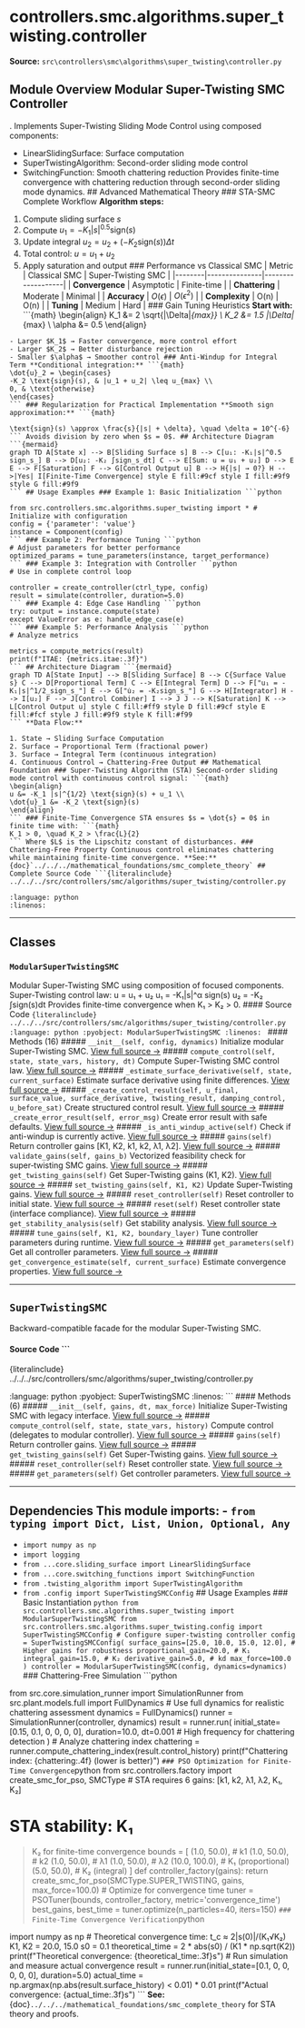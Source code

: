 # controllers.smc.algorithms.super_twisting.controller

**Source:** `src\controllers\smc\algorithms\super_twisting\controller.py`

## Module Overview Modular Super-Twisting SMC Controller

. Implements Super-Twisting Sliding Mode Control using composed components:


- LinearSlidingSurface: Surface computation
- SuperTwistingAlgorithm: Second-order sliding mode control
- SwitchingFunction: Smooth chattering reduction Provides finite-time convergence with chattering reduction through
second-order sliding mode dynamics. ## Advanced Mathematical Theory ### STA-SMC Complete Workflow **Algorithm steps:**
1. Compute sliding surface $s$
2. Compute $u_1 = -K_1 |s|^{0.5} \text{sign}(s)$
3. Update integral $u_2 = u_2 + (-K_2 \text{sign}(s)) \Delta t$
4. Total control: $u = u_1 + u_2$
5. Apply saturation and output ### Performance vs Classical SMC | Metric | Classical SMC | Super-Twisting SMC |
|--------|---------------|-------------------|
| **Convergence** | Asymptotic | Finite-time |
| **Chattering** | Moderate | Minimal |
| **Accuracy** | $O(\epsilon)$ | $O(\epsilon^2)$ |
| **Complexity** | O(n) | O(n) |
| **Tuning** | Medium | Hard | ### Gain Tuning Heuristics **Start with:** ```{math}
\begin{align}
K_1 &= 2 \sqrt{|\Delta|_{max}} \\
K_2 &= 1.5 |\Delta|_{max} \\
\alpha &= 0.5
\end{align}
``` **Adjust based on:**
- Larger $K_1$ → Faster convergence, more control effort
- Larger $K_2$ → Better disturbance rejection
- Smaller $\alpha$ → Smoother control ### Anti-Windup for Integral Term **Conditional integration:** ```{math}
\dot{u}_2 = \begin{cases}
-K_2 \text{sign}(s), & |u_1 + u_2| \leq u_{max} \\
0, & \text{otherwise}
\end{cases}
``` ### Regularization for Practical Implementation **Smooth sign approximation:** ```{math}

\text{sign}(s) \approx \frac{s}{|s| + \delta}, \quad \delta = 10^{-6}
``` Avoids division by zero when $s = 0$. ## Architecture Diagram ```{mermaid}
graph TD A[State x] --> B[Sliding Surface s] B --> C[u₁: -K₁|s|^0.5 sign_s_] B --> D[u₂: -K₂ ∫sign_s_dt] C --> E[Sum: u = u₁ + u₂] D --> E E --> F[Saturation] F --> G[Control Output u] B --> H{|s| → 0?} H -->|Yes| I[Finite-Time Convergence] style E fill:#9cf style I fill:#9f9 style G fill:#9f9
``` ## Usage Examples ### Example 1: Basic Initialization ```python

from src.controllers.smc.algorithms.super_twisting import * # Initialize with configuration
config = {'parameter': 'value'}
instance = Component(config)
``` ### Example 2: Performance Tuning ```python
# Adjust parameters for better performance
optimized_params = tune_parameters(instance, target_performance)
``` ### Example 3: Integration with Controller ```python
# Use in complete control loop

controller = create_controller(ctrl_type, config)
result = simulate(controller, duration=5.0)
``` ### Example 4: Edge Case Handling ```python
try: output = instance.compute(state)
except ValueError as e: handle_edge_case(e)
``` ### Example 5: Performance Analysis ```python
# Analyze metrics

metrics = compute_metrics(result)
print(f"ITAE: {metrics.itae:.3f}")
``` ## Architecture Diagram ```{mermaid}
graph TD A[State Input] --> B[Sliding Surface] B --> C{Surface Value s} C --> D[Proportional Term] C --> E[Integral Term] D --> F["u₁ = -K₁|s|^1/2_sign_s_"] E --> G["u̇₂ = -K₂sign_s_"] G --> H[Integrator] H --> I[u₂] F --> J[Control Combiner] I --> J J --> K[Saturation] K --> L[Control Output u] style C fill:#ff9 style D fill:#9cf style E fill:#fcf style J fill:#9f9 style K fill:#f99
``` **Data Flow:**

1. State → Sliding Surface Computation
2. Surface → Proportional Term (fractional power)
3. Surface → Integral Term (continuous integration)
4. Continuous Control → Chattering-Free Output ## Mathematical Foundation ### Super-Twisting Algorithm (STA) Second-order sliding mode control with continuous control signal: ```{math}
\begin{align}
u &= -K_1 |s|^{1/2} \text{sign}(s) + u_1 \\
\dot{u}_1 &= -K_2 \text{sign}(s)
\end{align}
``` ### Finite-Time Convergence STA ensures $s = \dot{s} = 0$ in finite time with: ```{math}
K_1 > 0, \quad K_2 > \frac{L}{2}
``` Where $L$ is the Lipschitz constant of disturbances. ### Chattering-Free Property Continuous control eliminates chattering while maintaining finite-time convergence. **See:** {doc}`../../../mathematical_foundations/smc_complete_theory` ## Complete Source Code ```{literalinclude} ../../../src/controllers/smc/algorithms/super_twisting/controller.py

:language: python
:linenos:
```

---

## Classes

### `ModularSuperTwistingSMC`

Modular Super-Twisting SMC using composition of focused components. Super-Twisting control law:
u = u₁ + u₂
u₁ = -K₁|s|^α sign(s)
u₂ = -K₂ ∫sign(s)dt Provides finite-time convergence when K₁ > K₂ > 0. #### Source Code ```{literalinclude} ../../../src/controllers/smc/algorithms/super_twisting/controller.py
:language: python
:pyobject: ModularSuperTwistingSMC
:linenos:
``` #### Methods (16) ##### `__init__(self, config, dynamics)` Initialize modular Super-Twisting SMC. [View full source →](#method-modularsupertwistingsmc-__init__) ##### `compute_control(self, state, state_vars, history, dt)` Compute Super-Twisting SMC control law. [View full source →](#method-modularsupertwistingsmc-compute_control) ##### `_estimate_surface_derivative(self, state, current_surface)` Estimate surface derivative using finite differences. [View full source →](#method-modularsupertwistingsmc-_estimate_surface_derivative) ##### `_create_control_result(self, u_final, surface_value, surface_derivative, twisting_result, damping_control, u_before_sat)` Create structured control result. [View full source →](#method-modularsupertwistingsmc-_create_control_result) ##### `_create_error_result(self, error_msg)` Create error result with safe defaults. [View full source →](#method-modularsupertwistingsmc-_create_error_result) ##### `_is_anti_windup_active(self)` Check if anti-windup is currently active. [View full source →](#method-modularsupertwistingsmc-_is_anti_windup_active) ##### `gains(self)` Return controller gains [K1, K2, k1, k2, λ1, λ2]. [View full source →](#method-modularsupertwistingsmc-gains) ##### `validate_gains(self, gains_b)` Vectorized feasibility check for super‑twisting SMC gains. [View full source →](#method-modularsupertwistingsmc-validate_gains) ##### `get_twisting_gains(self)` Get Super-Twisting gains (K1, K2). [View full source →](#method-modularsupertwistingsmc-get_twisting_gains) ##### `set_twisting_gains(self, K1, K2)` Update Super-Twisting gains. [View full source →](#method-modularsupertwistingsmc-set_twisting_gains) ##### `reset_controller(self)` Reset controller to initial state. [View full source →](#method-modularsupertwistingsmc-reset_controller) ##### `reset(self)` Reset controller state (interface compliance). [View full source →](#method-modularsupertwistingsmc-reset) ##### `get_stability_analysis(self)` Get stability analysis. [View full source →](#method-modularsupertwistingsmc-get_stability_analysis) ##### `tune_gains(self, K1, K2, boundary_layer)` Tune controller parameters during runtime. [View full source →](#method-modularsupertwistingsmc-tune_gains) ##### `get_parameters(self)` Get all controller parameters. [View full source →](#method-modularsupertwistingsmc-get_parameters) ##### `get_convergence_estimate(self, current_surface)` Estimate convergence properties. [View full source →](#method-modularsupertwistingsmc-get_convergence_estimate)

---

## `SuperTwistingSMC`

Backward-compatible facade for the modular Super-Twisting SMC.

#### Source Code ```

{literalinclude} ../../../src/controllers/smc/algorithms/super_twisting/controller.py

:language: python
:pyobject: SuperTwistingSMC
:linenos:
``` #### Methods (6) ##### `__init__(self, gains, dt, max_force)` Initialize Super-Twisting SMC with legacy interface. [View full source →](#method-supertwistingsmc-__init__) ##### `compute_control(self, state, state_vars, history)` Compute control (delegates to modular controller). [View full source →](#method-supertwistingsmc-compute_control) ##### `gains(self)` Return controller gains. [View full source →](#method-supertwistingsmc-gains) ##### `get_twisting_gains(self)` Get Super-Twisting gains. [View full source →](#method-supertwistingsmc-get_twisting_gains) ##### `reset_controller(self)` Reset controller state. [View full source →](#method-supertwistingsmc-reset_controller) ##### `get_parameters(self)` Get controller parameters. [View full source →](#method-supertwistingsmc-get_parameters)

---

## Dependencies This module imports: - `from typing import Dict, List, Union, Optional, Any`
- `import numpy as np`
- `import logging`
- `from ...core.sliding_surface import LinearSlidingSurface`
- `from ...core.switching_functions import SwitchingFunction`
- `from .twisting_algorithm import SuperTwistingAlgorithm`
- `from .config import SuperTwistingSMCConfig` ## Usage Examples ### Basic Instantiation ```python
from src.controllers.smc.algorithms.super_twisting import ModularSuperTwistingSMC
from src.controllers.smc.algorithms.super_twisting.config import SuperTwistingSMCConfig # Configure super-twisting controller
config = SuperTwistingSMCConfig( surface_gains=[25.0, 10.0, 15.0, 12.0], # Higher gains for robustness proportional_gain=20.0, # K₁ integral_gain=15.0, # K₂ derivative_gain=5.0, # kd max_force=100.0
) controller = ModularSuperTwistingSMC(config, dynamics=dynamics)
``` ### Chattering-Free Simulation ```python

from src.core.simulation_runner import SimulationRunner
from src.plant.models.full import FullDynamics # Use full dynamics for realistic chattering assessment
dynamics = FullDynamics()
runner = SimulationRunner(controller, dynamics) result = runner.run( initial_state=[0.15, 0.1, 0, 0, 0, 0], duration=10.0, dt=0.001 # High frequency for chattering detection
) # Analyze chattering index
chattering = runner.compute_chattering_index(result.control_history)
print(f"Chattering index: {chattering:.4f} (lower is better)")
``` ### PSO Optimization for Finite-Time Convergence ```python
from src.controllers.factory import create_smc_for_pso, SMCType # STA requires 6 gains: [k1, k2, λ1, λ2, K₁, K₂]
# STA stability: K₁

> K₂ for finite-time convergence
bounds = [ (1.0, 50.0), # k1 (1.0, 50.0), # k2 (1.0, 50.0), # λ1 (1.0, 50.0), # λ2 (10.0, 100.0), # K₁ (proportional) (5.0, 50.0), # K₂ (integral)
] def controller_factory(gains): return create_smc_for_pso(SMCType.SUPER_TWISTING, gains, max_force=100.0) # Optimize for convergence time
tuner = PSOTuner(bounds, controller_factory, metric='convergence_time')
best_gains, best_time = tuner.optimize(n_particles=40, iters=150)
``` ### Finite-Time Convergence Verification ```python

import numpy as np # Theoretical convergence time: t_c ≈ 2|s(0)|/(K₁√K₂)
K1, K2 = 20.0, 15.0
s0 = 0.1 theoretical_time = 2 * abs(s0) / (K1 * np.sqrt(K2))
print(f"Theoretical convergence: {theoretical_time:.3f}s") # Run simulation and measure actual convergence
result = runner.run(initial_state=[0.1, 0, 0, 0, 0, 0], duration=5.0)
actual_time = np.argmax(np.abs(result.surface_history) < 0.01) * 0.01
print(f"Actual convergence: {actual_time:.3f}s")
``` **See:** {doc}`../../../mathematical_foundations/smc_complete_theory` for STA theory and proofs. 
